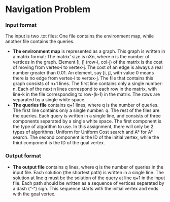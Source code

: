 # Navigation Problem

### Input format
The input is two .txt files: One file contains the environment map, while another file contains the queries.

* **The environment map** is represented as a graph. This graph is written in a matrix format: The matrix’ size is nXn, where n is the number of vertices in the graph. Element [i, j] (row-i, col-j) of the matrix is the cost of moving from vertex-i to vertex-j. The cost of an edge is always a real number greater than 0.01. An element, say [i, j], with value 0 means there is no edge from vertex-i to vertex-j.
The file that contains this graph consists of n+1 lines. The first line contains only a single number: n. Each of the next n lines correspond to each row in the matrix, with line-k in the file corresponding to row-(k-1) in the matrix. The rows are separated by a single white space.
* **The queries file** contains q+1 lines, where q is the number of queries. The first line contains only a single number: q. The rest of the files are the queries.
Each query is written in a single line, and consists of three components separated by a single white space. The first component is the type of algorithm to use. In this assignment, there will only be 2 types of algorithms: Uniform for Uniform Cost search and A* for A* search. The second component is the ID of the initial vertex, while the third component is the ID of the goal vertex.

### Output format
* **The output file** contains q lines, where q is the number of queries in the input file. Each solution (the shortest path) is written in a single line. The solution at line q must be the solution of the query at line q+1 in the input file. Each path should be written as a sequence of vertices separated by a dash (“-“) sign. This sequence starts with the initial vertex and ends with the goal vertex.
